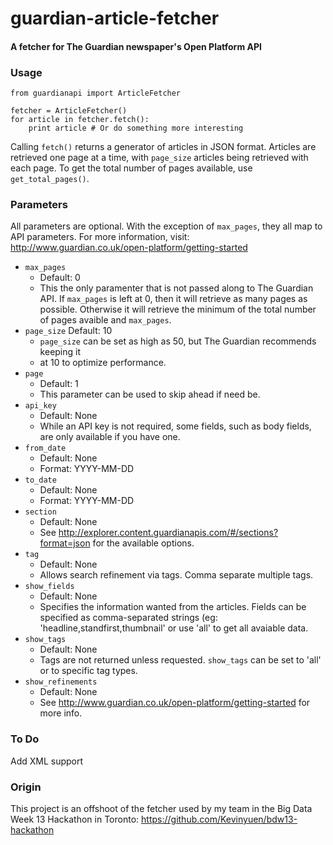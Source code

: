# guardian-article-fetcher

#### A fetcher for The Guardian newspaper's Open Platform API

### Usage

    from guardianapi import ArticleFetcher
    
    fetcher = ArticleFetcher()
    for article in fetcher.fetch():
        print article # Or do something more interesting
        
Calling `fetch()` returns a generator of articles in JSON format. Articles are 
retrieved one page at a time, with `page_size` articles being retrieved with 
each page. To get the total number of pages available, use `get_total_pages()`.

### Parameters

All parameters are optional. With the exception of `max_pages`, they all map to
API parameters. For more information, visit:
http://www.guardian.co.uk/open-platform/getting-started

* `max_pages`
  * Default: 0
  * This the only paramenter that is not passed along to The Guardian API. If 
  `max_pages` is left at 0, then it will retrieve as many pages as possible. 
  Otherwise it will retrieve the minimum of the total number of pages avaible 
  and `max_pages`.
* `page_size`
  Default: 10
  * `page_size` can be set as high as 50, but The Guardian recommends keeping it 
  * at 10 to optimize performance.
* `page`
  * Default: 1
  * This parameter can be used to skip ahead if need be.
* `api_key`
  * Default: None
  * While an API key is not required, some fields, such as body fields, are only 
  available if you have one.
* `from_date`
  * Default: None
  * Format: YYYY-MM-DD
* `to_date`
  * Default: None
  * Format: YYYY-MM-DD
* `section`
  * Default: None
  * See http://explorer.content.guardianapis.com/#/sections?format=json for the
  available options.
* `tag`
  * Default: None
  * Allows search refinement via tags. Comma separate multiple tags.
* `show_fields`
  * Default: None
  * Specifies the information wanted from the articles. Fields can be specified 
  as comma-separated strings (eg: 'headline,standfirst,thumbnail' or use 'all' 
  to get all avaiable data.
* `show_tags`
  * Default: None
  * Tags are not returned unless requested. `show_tags` can be set to 'all' or to
  specific tag types.
* `show_refinements`
  * Default: None
  * See http://www.guardian.co.uk/open-platform/getting-started for more info.

### To Do

Add XML support

### Origin

This project is an offshoot of the fetcher used by my team in the Big Data Week 
13 Hackathon in Toronto: https://github.com/Kevinyuen/bdw13-hackathon 

